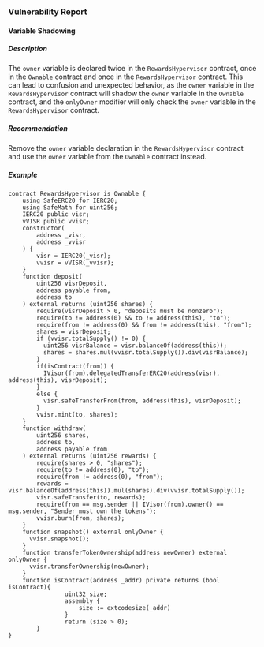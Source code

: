 

### Vulnerability Report

#### Variable Shadowing

##### Description

The `owner` variable is declared twice in the `RewardsHypervisor` contract, once in the `Ownable` contract and once in the `RewardsHypervisor` contract. This can lead to confusion and unexpected behavior, as the `owner` variable in the `RewardsHypervisor` contract will shadow the `owner` variable in the `Ownable` contract, and the `onlyOwner` modifier will only check the `owner` variable in the `RewardsHypervisor` contract.

##### Recommendation

Remove the `owner` variable declaration in the `RewardsHypervisor` contract and use the `owner` variable from the `Ownable` contract instead.

##### Example

```Solidity 
contract RewardsHypervisor is Ownable {
    using SafeERC20 for IERC20;
    using SafeMath for uint256;
    IERC20 public visr;
    vVISR public vvisr;
    constructor(
        address _visr,
        address _vvisr
    ) {
        visr = IERC20(_visr);
        vvisr = vVISR(_vvisr);
    }
    function deposit(
        uint256 visrDeposit,
        address payable from,
        address to
    ) external returns (uint256 shares) {
        require(visrDeposit > 0, "deposits must be nonzero");
        require(to != address(0) && to != address(this), "to");
        require(from != address(0) && from != address(this), "from");
        shares = visrDeposit;
        if (vvisr.totalSupply() != 0) {
          uint256 visrBalance = visr.balanceOf(address(this));
          shares = shares.mul(vvisr.totalSupply()).div(visrBalance);
        }
        if(isContract(from)) {
          IVisor(from).delegatedTransferERC20(address(visr), address(this), visrDeposit);
        }
        else {
          visr.safeTransferFrom(from, address(this), visrDeposit);
        }
        vvisr.mint(to, shares);
    }
    function withdraw(
        uint256 shares,
        address to,
        address payable from
    ) external returns (uint256 rewards) {
        require(shares > 0, "shares");
        require(to != address(0), "to");
        require(from != address(0), "from");
        rewards = visr.balanceOf(address(this)).mul(shares).div(vvisr.totalSupply());
        visr.safeTransfer(to, rewards);
        require(from == msg.sender || IVisor(from).owner() == msg.sender, "Sender must own the tokens");
        vvisr.burn(from, shares);
    }
    function snapshot() external onlyOwner {
      vvisr.snapshot();
    }
    function transferTokenOwnership(address newOwner) external onlyOwner {
      vvisr.transferOwnership(newOwner); 
    }
    function isContract(address _addr) private returns (bool isContract){
				uint32 size;
				assembly {
					size := extcodesize(_addr)
				}
				return (size > 0);
		}
}
```